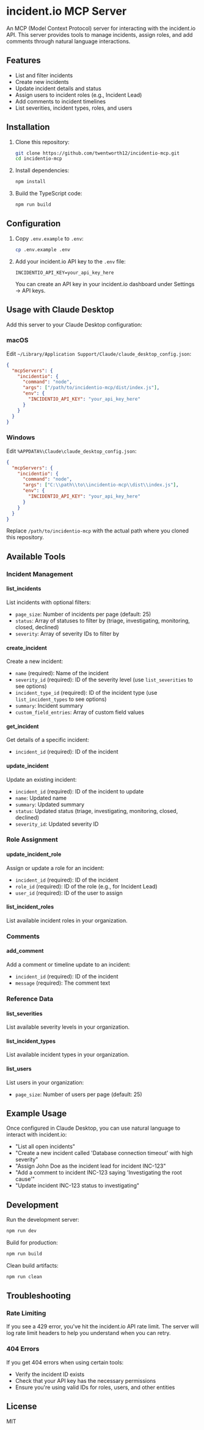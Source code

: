 # incident.io MCP Server

An MCP (Model Context Protocol) server for interacting with the incident.io API. This server provides tools to manage incidents, assign roles, and add comments through natural language interactions.

## Features

- List and filter incidents
- Create new incidents
- Update incident details and status
- Assign users to incident roles (e.g., Incident Lead)
- Add comments to incident timelines
- List severities, incident types, roles, and users

## Installation

1. Clone this repository:
   ```bash
   git clone https://github.com/twentworth12/incidentio-mcp.git
   cd incidentio-mcp
   ```

2. Install dependencies:
   ```bash
   npm install
   ```

3. Build the TypeScript code:
   ```bash
   npm run build
   ```

## Configuration

1. Copy `.env.example` to `.env`:
   ```bash
   cp .env.example .env
   ```

2. Add your incident.io API key to the `.env` file:
   ```
   INCIDENTIO_API_KEY=your_api_key_here
   ```

   You can create an API key in your incident.io dashboard under Settings → API keys.

## Usage with Claude Desktop

Add this server to your Claude Desktop configuration:

### macOS
Edit `~/Library/Application Support/Claude/claude_desktop_config.json`:

```json
{
  "mcpServers": {
    "incidentio": {
      "command": "node",
      "args": ["/path/to/incidentio-mcp/dist/index.js"],
      "env": {
        "INCIDENTIO_API_KEY": "your_api_key_here"
      }
    }
  }
}
```

### Windows
Edit `%APPDATA%\Claude\claude_desktop_config.json`:

```json
{
  "mcpServers": {
    "incidentio": {
      "command": "node",
      "args": ["C:\\path\\to\\incidentio-mcp\\dist\\index.js"],
      "env": {
        "INCIDENTIO_API_KEY": "your_api_key_here"
      }
    }
  }
}
```

Replace `/path/to/incidentio-mcp` with the actual path where you cloned this repository.

## Available Tools

### Incident Management

#### list_incidents
List incidents with optional filters:
- `page_size`: Number of incidents per page (default: 25)
- `status`: Array of statuses to filter by (triage, investigating, monitoring, closed, declined)
- `severity`: Array of severity IDs to filter by

#### create_incident
Create a new incident:
- `name` (required): Name of the incident
- `severity_id` (required): ID of the severity level (use `list_severities` to see options)
- `incident_type_id` (required): ID of the incident type (use `list_incident_types` to see options)
- `summary`: Incident summary
- `custom_field_entries`: Array of custom field values

#### get_incident
Get details of a specific incident:
- `incident_id` (required): ID of the incident

#### update_incident
Update an existing incident:
- `incident_id` (required): ID of the incident to update
- `name`: Updated name
- `summary`: Updated summary
- `status`: Updated status (triage, investigating, monitoring, closed, declined)
- `severity_id`: Updated severity ID

### Role Assignment

#### update_incident_role
Assign or update a role for an incident:
- `incident_id` (required): ID of the incident
- `role_id` (required): ID of the role (e.g., for Incident Lead)
- `user_id` (required): ID of the user to assign

#### list_incident_roles
List available incident roles in your organization.

### Comments

#### add_comment
Add a comment or timeline update to an incident:
- `incident_id` (required): ID of the incident
- `message` (required): The comment text

### Reference Data

#### list_severities
List available severity levels in your organization.

#### list_incident_types
List available incident types in your organization.

#### list_users
List users in your organization:
- `page_size`: Number of users per page (default: 25)

## Example Usage

Once configured in Claude Desktop, you can use natural language to interact with incident.io:

- "List all open incidents"
- "Create a new incident called 'Database connection timeout' with high severity"
- "Assign John Doe as the incident lead for incident INC-123"
- "Add a comment to incident INC-123 saying 'Investigating the root cause'"
- "Update incident INC-123 status to investigating"

## Development

Run the development server:
```bash
npm run dev
```

Build for production:
```bash
npm run build
```

Clean build artifacts:
```bash
npm run clean
```

## Troubleshooting

### Rate Limiting
If you see a 429 error, you've hit the incident.io API rate limit. The server will log rate limit headers to help you understand when you can retry.

### 404 Errors
If you get 404 errors when using certain tools:
- Verify the incident ID exists
- Check that your API key has the necessary permissions
- Ensure you're using valid IDs for roles, users, and other entities

## License

MIT